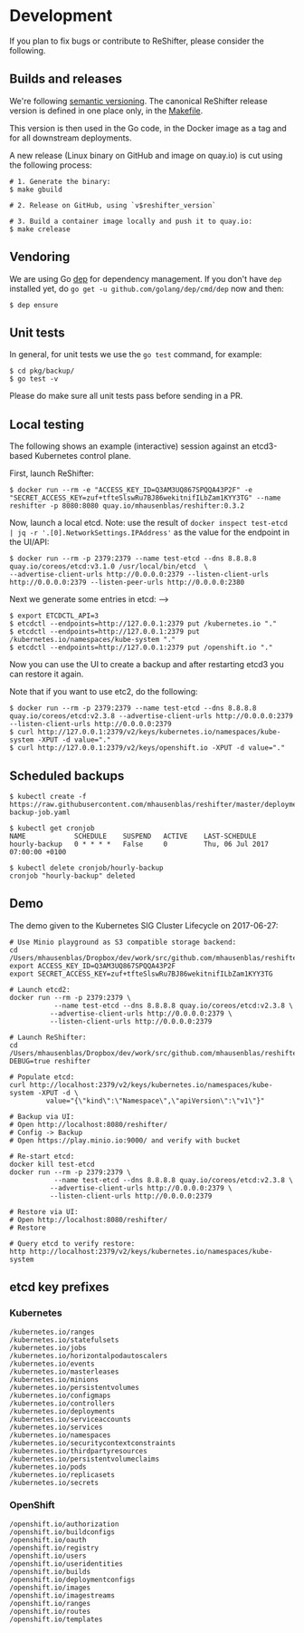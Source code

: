 # Development

If you plan to fix bugs or contribute to ReShifter, please consider the following.

## Builds and releases

We're following [semantic versioning](http://semver.org/). The canonical ReShifter release version is defined in one place only,
in the [Makefile](https://github.com/mhausenblas/reshifter/blob/master/Makefile).

This version is then used in the Go code, in the Docker image as a tag and for all downstream deployments.

A new release (Linux binary on GitHub and image on quay.io) is cut using the following process:

```
# 1. Generate the binary:
$ make gbuild

# 2. Release on GitHub, using `v$reshifter_version`

# 3. Build a container image locally and push it to quay.io:
$ make crelease
```

## Vendoring

We are using Go [dep](https://github.com/golang/dep) for dependency management.
If you don't have `dep` installed yet, do `go get -u github.com/golang/dep/cmd/dep` now and then:

```
$ dep ensure
```

## Unit tests

In general, for unit tests we use the `go test` command, for example:

```
$ cd pkg/backup/
$ go test -v
```

Please do make sure all unit tests pass before sending in a PR.

## Local testing

The following shows an example (interactive) session against an etcd3-based Kubernetes control plane.

First, launch ReShifter:

```
$ docker run --rm -e "ACCESS_KEY_ID=Q3AM3UQ867SPQQA43P2F" -e "SECRET_ACCESS_KEY=zuf+tfteSlswRu7BJ86wekitnifILbZam1KYY3TG" --name reshifter -p 8080:8080 quay.io/mhausenblas/reshifter:0.3.2
```

Now, launch a local etcd. Note: use the result of `docker inspect test-etcd | jq -r '.[0].NetworkSettings.IPAddress'`
as the value for the endpoint in the UI/API:

```
$ docker run --rm -p 2379:2379 --name test-etcd --dns 8.8.8.8 quay.io/coreos/etcd:v3.1.0 /usr/local/bin/etcd  \
--advertise-client-urls http://0.0.0.0:2379 --listen-client-urls http://0.0.0.0:2379 --listen-peer-urls http://0.0.0.0:2380
```

Next we generate some entries in etcd:
-->
```
$ export ETCDCTL_API=3
$ etcdctl --endpoints=http://127.0.0.1:2379 put /kubernetes.io "."
$ etcdctl --endpoints=http://127.0.0.1:2379 put /kubernetes.io/namespaces/kube-system "."
$ etcdctl --endpoints=http://127.0.0.1:2379 put /openshift.io "."
```

Now you can use the UI to create a backup and after restarting etcd3 you can restore it again.

Note that if you want to use etc2, do the following:

```
$ docker run --rm -p 2379:2379 --name test-etcd --dns 8.8.8.8 quay.io/coreos/etcd:v2.3.8 --advertise-client-urls http://0.0.0.0:2379 --listen-client-urls http://0.0.0.0:2379
$ curl http://127.0.0.1:2379/v2/keys/kubernetes.io/namespaces/kube-system -XPUT -d value="."
$ curl http://127.0.0.1:2379/v2/keys/openshift.io -XPUT -d value="."
```

## Scheduled backups

```
$ kubectl create -f https://raw.githubusercontent.com/mhausenblas/reshifter/master/deployments/hourly-backup-job.yaml

$ kubectl get cronjob
NAME            SCHEDULE    SUSPEND   ACTIVE    LAST-SCHEDULE
hourly-backup   0 * * * *   False     0         Thu, 06 Jul 2017 07:00:00 +0100

$ kubectl delete cronjob/hourly-backup
cronjob "hourly-backup" deleted
```

## Demo

The demo given to the Kubernetes SIG Cluster Lifecycle on 2017-06-27:

```
# Use Minio playground as S3 compatible storage backend:
cd /Users/mhausenblas/Dropbox/dev/work/src/github.com/mhausenblas/reshifter
export ACCESS_KEY_ID=Q3AM3UQ867SPQQA43P2F
export SECRET_ACCESS_KEY=zuf+tfteSlswRu7BJ86wekitnifILbZam1KYY3TG

# Launch etcd2:
docker run --rm -p 2379:2379 \
           --name test-etcd --dns 8.8.8.8 quay.io/coreos/etcd:v2.3.8 \
          --advertise-client-urls http://0.0.0.0:2379 \
          --listen-client-urls http://0.0.0.0:2379

# Launch ReShifter:
cd /Users/mhausenblas/Dropbox/dev/work/src/github.com/mhausenblas/reshifter
DEBUG=true reshifter

# Populate etcd:
curl http://localhost:2379/v2/keys/kubernetes.io/namespaces/kube-system -XPUT -d \
         value="{\"kind\":\"Namespace\",\"apiVersion\":\"v1\"}"

# Backup via UI:
# Open http://localhost:8080/reshifter/
# Config -> Backup
# Open https://play.minio.io:9000/ and verify with bucket

# Re-start etcd:
docker kill test-etcd
docker run --rm -p 2379:2379 \
           --name test-etcd --dns 8.8.8.8 quay.io/coreos/etcd:v2.3.8 \
          --advertise-client-urls http://0.0.0.0:2379 \
          --listen-client-urls http://0.0.0.0:2379

# Restore via UI:
# Open http://localhost:8080/reshifter/
# Restore

# Query etcd to verify restore:
http http://localhost:2379/v2/keys/kubernetes.io/namespaces/kube-system
```

## etcd key prefixes

### Kubernetes

```
/kubernetes.io/ranges
/kubernetes.io/statefulsets
/kubernetes.io/jobs
/kubernetes.io/horizontalpodautoscalers
/kubernetes.io/events
/kubernetes.io/masterleases
/kubernetes.io/minions
/kubernetes.io/persistentvolumes
/kubernetes.io/configmaps
/kubernetes.io/controllers
/kubernetes.io/deployments
/kubernetes.io/serviceaccounts
/kubernetes.io/services
/kubernetes.io/namespaces
/kubernetes.io/securitycontextconstraints
/kubernetes.io/thirdpartyresources
/kubernetes.io/persistentvolumeclaims
/kubernetes.io/pods
/kubernetes.io/replicasets
/kubernetes.io/secrets
```

### OpenShift

```
/openshift.io/authorization
/openshift.io/buildconfigs
/openshift.io/oauth
/openshift.io/registry
/openshift.io/users
/openshift.io/useridentities
/openshift.io/builds
/openshift.io/deploymentconfigs
/openshift.io/images
/openshift.io/imagestreams
/openshift.io/ranges
/openshift.io/routes
/openshift.io/templates
```
